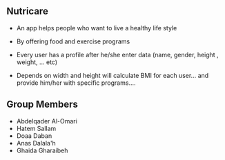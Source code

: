 ## Nutricare

- An app helps people who want to live a healthy life style

- By offering food and exercise programs

- Every user has a profile after he/she enter data (name, gender, height , weight, ... etc)

- Depends on width and height will calculate BMI for each user... and provide him/her with specific programs....


## Group Members

- Abdelqader Al-Omari
- Hatem Sallam
- Doaa Daban
- Anas Dalala'h
- Ghaida Gharaibeh
